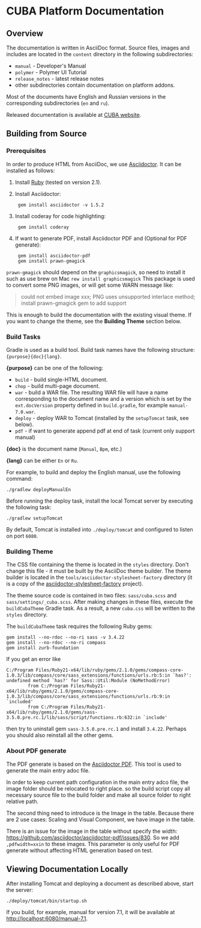 # CUBA Platform Documentation

## Overview

The documentation is written in AsciiDoc format. Source files, images and includes are located in the `content` directory in the following subdirectories:

* `manual` - Developer's Manual
* `polymer` - Polymer UI Tutorial
* `release_notes` - latest release notes
* other subdirectories contain documentation on platform addons.

Most of the documents have English and Russian versions in the corresponding subdirectories (`en` and `ru`). 

Released documentation is available at [CUBA website](https://www.cuba-platform.com/documentation).

## Building from Source

### Prerequisites

In order to produce HTML from AsciiDoc, we use [Asciidoctor](https://asciidoctor.org). It can be installed as follows:
 
1. Install [Ruby](https://www.ruby-lang.org/en/downloads) (tested on version 2.1).

2. Install Asciidoctor:

        gem install asciidoctor -v 1.5.2

3. Install coderay for code highlighting:

        gem install coderay
4. If want to generate PDF, install Asciidoctor PDF and  (Optional for PDF generate):

        gem install asciidoctor-pdf
        gem install prawn-gmagick 

`prawn-gmagick` should depend on the `graphicsmagick`, so need to install it such as use brew on Mac `rew install graphicsmagick`
This package is used to convert some PNG images, or will get some WARN message like:

> could not embed image xxx; PNG uses unsupported interlace method; install prawn-gmagick gem to add support

This is enough to build the documentation with the existing visual theme. If you want to change the theme, see the __Building Theme__ section below.

### Build Tasks

Gradle is used as a build tool. Build task names have the following structure: `{purpose}{doc}{lang}`.

__{purpose}__ can be one of the following:

* `build` - build single-HTML document.
* `chop` - build multi-page document.
* `war` - build a WAR file. The resulting WAR file will have a name corresponding to the document name and a version which is set by the `ext.docVersion` property defined in `build.gradle`, for example `manual-7.0.war`.
* `deploy` - deploy WAR to Tomcat (installed by the `setupTomcat` task, see below).
* `pdf` - if want to generate append pdf at end of task (current only support manual)

__{doc}__ is the document name (`Manual`, `Bpm`, etc.)

__{lang}__ can be either `En` or `Ru`.

For example, to build and deploy the English manual, use the following command:

    ./gradlew deployManualEn

Before running the deploy task, install the local Tomcat server by executing the following task:

    ./gradlew setupTomcat
    
By default, Tomcat is installed into `./deploy/tomcat` and configured to listen on port `6080`.

### Building Theme

The CSS file containing the theme is located in the `styles` directory. Don't change this file - it must be built by the AsciiDoc theme builder. The theme builder is located in the `tools/asciidoctor-stylesheet-factory` directory (it is a copy of the [asciidoctor-stylesheet-factory](https://github.com/asciidoctor/asciidoctor-stylesheet-factory) project).

The theme source code is contained in two files: `sass/cuba.scss` and `sass/settings/_cuba.scss`. After making changes in these files, execute the `buildCubaTheme` Gradle task. As a result, a new `cuba.css` will be written to the `styles` directory.

The `buildCubaTheme` task requires the following Ruby gems:

    gem install --no-rdoc --no-ri sass -v 3.4.22
    gem install --no-rdoc --no-ri compass
    gem install zurb-foundation
    
If you get an error like 

    C:/Program Files/Ruby21-x64/lib/ruby/gems/2.1.0/gems/compass-core-1.0.3/lib/compass/core/sass_extensions/functions/urls.rb:5:in `has?': undefined method `has?' for Sass::Util:Module (NoMethodError)
            from C:/Program Files/Ruby21-x64/lib/ruby/gems/2.1.0/gems/compass-core-1.0.3/lib/compass/core/sass_extensions/functions/urls.rb:9:in `included'
            from C:/Program Files/Ruby21-x64/lib/ruby/gems/2.1.0/gems/sass-3.5.0.pre.rc.1/lib/sass/script/functions.rb:632:in `include'

then try to uninstall gem `sass-3.5.0.pre.rc.1` and install `3.4.22`. Perhaps you should also reinstall all the other gems. 

### About PDF generate

The PDF generate is based on the [Asciidoctor PDF](https://asciidoctor.org/docs/asciidoctor-pdf/). This tool is used to generate the main entry adoc file.

In order to keep current path configuration in the main entry adco file, the image folder should be relocated to right place. so the build script copy all necessary source file to the build folder and make all source folder to right relative path.

The second thing need to introduce is the Image in the table. Because there are 2 use cases: Scaling and Visual Component, we have image in the table.

There is an issue for the image in the table without specify the width: <https://github.com/asciidoctor/asciidoctor-pdf/issues/830>. So we add `,pdfwidth=xxin` to these images. This parameter is only useful for PDF generate without affecting HTML generation based on test.

## Viewing Documentation Locally

After installing Tomcat and deploying a document as described above, start the server:

    ./deploy/tomcat/bin/startup.sh 

If you build, for example, manual for version 7.1, it will be available at
[http://localhost:6080/manual-7.1](http://localhost:6080/manual-7.1).  
    
